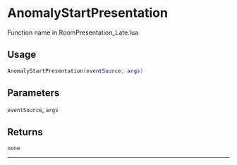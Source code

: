 # AnomalyStartPresentation
Function name in RoomPresentation_Late.lua
## Usage
```lua
AnomalyStartPresentation(eventSource, args)
```
## Parameters
`eventSource`, `args`
## Returns
`none`

---
